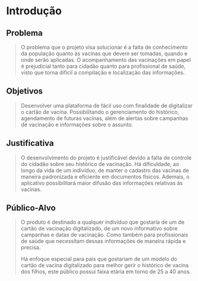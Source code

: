 # Introdução

## Problema
> O problema que o projeto visa solucionar é a falta de conhecimento da população quanto às vacinas que devem ser tomadas, quando e onde serão aplicadas. O acompanhamento das vacinações em papel é prejudicial tanto para cidadão quanto para profissional de saúde, visto que torna difícil a compilação e localização das informações.

## Objetivos

> Desenvolver uma plataforma de fácil uso com finalidade de digitalizar o cartão de vacina. Possibilitando o gerenciamento do histórico, agendamento de futuras vacinas, além de alertas sobre campanhas de vacinação e informações sobre o assunto.

## Justificativa

> O desenvolvimento do projeto é justificável devido a falta de controle do cidadão sobre seu histórico de vacinação. Há dificuldade, ao longo da vida de um indivíduo, de manter o cadastro das vacinas de maneira padronizada e eficiente em documentos físicos. Ademais, o aplicativo possibilitará maior difusão das informações relativas às vacinas.

## Público-Alvo

> O produto é destinado a qualquer indivíduo que gostaría de um de cartão de vacinação digitalizado, de um novo informativo sobre campanhas e datas de vacinação. Como também para profissionais de saúde que necessitam dessas informações de maneira rápida e precisa.
> 
> Há enfoque especial para pais que gostariam de um modelo do cartão de vacina digitalizado para melhor gerir o histórico de vacina dos filhos, este público possui faixa etária em torno de 25 a 40 anos. 
 
